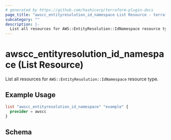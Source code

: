 ```yaml
---
# generated by https://github.com/hashicorp/terraform-plugin-docs
page_title: "awscc_entityresolution_id_namespace List Resource - terraform-provider-awscc"
subcategory: ""
description: |-
  List all resources for AWS::EntityResolution::IdNamespace resource type.
---
```


# awscc_entityresolution_id_namespace (List Resource)

List all resources for `AWS::EntityResolution::IdNamespace` resource type.

## Example Usage

```terraform
list "awscc_entityresolution_id_namespace" "example" {
  provider = awscc
}
```

<!-- schema generated by tfplugindocs -->
## Schema

